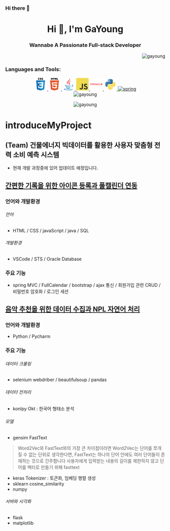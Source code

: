 ### Hi there 👋
<h1 align="center">Hi 👋, I'm GaYoung</h1>
<h3 align="center">Wannabe A Passionate Full-stack Developer</h3>

<p align="right"> <img src="https://komarev.com/ghpvc/?username=Yoon1717&label=Profile%20views&color=0e75b6&style=flat" alt="gayoung" /> </p>

<h3 align="left">Languages and Tools:</h3>
<div align="center">
 <a href="https://www.w3schools.com/css/" target="_blank" rel="noreferrer"> <img src="https://raw.githubusercontent.com/devicons/devicon/master/icons/css3/css3-original-wordmark.svg" alt="css3" width="40" height="40"/> </a> <a href="https://www.w3.org/html/" target="_blank" rel="noreferrer"> <img src="https://raw.githubusercontent.com/devicons/devicon/master/icons/html5/html5-original-wordmark.svg" alt="html5" width="40" height="40"/> </a> <a href="https://www.java.com" target="_blank" rel="noreferrer"> <img src="https://raw.githubusercontent.com/devicons/devicon/master/icons/java/java-original.svg" alt="java" width="40" height="40"/> </a> <a href="https://developer.mozilla.org/en-US/docs/Web/JavaScript" target="_blank" rel="noreferrer"> <img src="https://raw.githubusercontent.com/devicons/devicon/master/icons/javascript/javascript-original.svg" alt="javascript" width="40" height="40"/> </a> <a href="https://www.oracle.com/" target="_blank" rel="noreferrer"> <img src="https://raw.githubusercontent.com/devicons/devicon/master/icons/oracle/oracle-original.svg" alt="oracle" width="40" height="40"/> </a> <a href="https://www.python.org" target="_blank" rel="noreferrer"> <img src="https://raw.githubusercontent.com/devicons/devicon/master/icons/python/python-original.svg" alt="python" width="40" height="40"/> </a> <a href="https://spring.io/" target="_blank" rel="noreferrer"> <img src="https://www.vectorlogo.zone/logos/springio/springio-icon.svg" alt="spring" width="40" height="40"/> </a>
</div>

<div align="center">
<img src="https://github-readme-stats.vercel.app/api?username=Yoon1717&show_icons=true&locale=en" alt="gayoung" />
<p><img align="center" src="https://github-readme-streak-stats.herokuapp.com/?user=Yoon1717&" alt="gayoung" /></p>

</div>


# introduceMyProject

## (Team) 건물에너지 빅데이터를 활용한 사용자 맞춤형 전력 소비 예측 시스템
- 현재 개발 과정중에 있어 업데이트 예정입니다.
  

## [간편한 기록을 위한 아이콘 등록과 풀캘린더 연동](https://github.com/Yoon1717/YoonCalendar.git "YoonCalendar")
### 언어와 개발환경
###### 언어
- HTML / CSS / javaScript / java / SQL
  
###### 개발환경
- VSCode / STS / Oracle Database

### 주요 기능
- spring MVC / FullCalendar / bootstrap / ajax 통신 / 회원가입 관련 CRUD / 비밀번호 암호화 / 로그인 세션


## [음악 추천을 위한 데이터 수집과 NPL 자연어 처리](https://github.com/Yoon1717/MusicRecommend/blob/main/musicRecommend.pdf "MusicRecommend")
### 언어와 개발환경
- Python / Pycharm

### 주요 기능
###### 데이터 크롤링
- selenium webdriber / beautifulsoup / pandas
  
###### 데이터 전처리
- konlpy Okt : 한국어 형태소 분석
  
###### 모델
- gensim FastText
> Word2Vec와 FastText와의 가장 큰 차이점이라면 Word2Vec는 단어를 쪼개질 수 없는 단위로 생각한다면, FastText는 하나의 단어 안에도 여러 단어들이 존재하는 것으로 간주합니다
사용자에게 입력받는 내용의 길이를 제한하지 않고 단어를 벡터로 만들기 위해 fasttext
- keras Tokenizer : 토큰화, 임베딩 행렬 생성
- sklearn cosine_similarity
- numpy

###### 서버와 시각화
- flask
- matplotlib 
  


